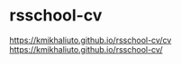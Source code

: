 # rsschool-cv
https://kmikhaliuto.github.io/rsschool-cv/cv
https://kmikhaliuto.github.io/rsschool-cv/
